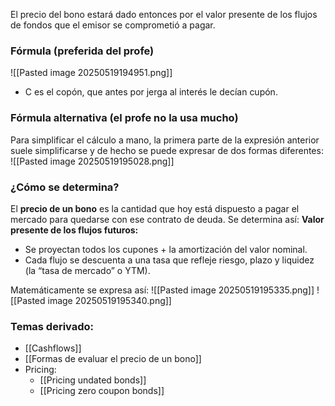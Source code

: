 El precio del bono estará dado entonces por el valor presente de los
flujos de fondos que el emisor se comprometió a pagar.

### Fórmula (preferida del profe)
![[Pasted image 20250519194951.png]]
- C es el copón, que antes por jerga al interés le decían cupón.
### Fórmula alternativa (el profe no la usa mucho)
Para simplificar el cálculo a mano, la primera parte de la expresión anterior suele simplificarse y de hecho se puede expresar de dos formas diferentes:
![[Pasted image 20250519195028.png]]
### ¿Cómo se determina?
El **precio de un bono** es la cantidad que hoy está dispuesto a pagar el mercado para quedarse con ese contrato de deuda. Se determina así:
**Valor presente de los flujos futuros:**
- Se proyectan todos los cupones + la amortización del valor nominal.
- Cada flujo se descuenta a una tasa que refleje riesgo, plazo y liquidez (la “tasa de mercado” o YTM).

Matemáticamente se expresa así:
![[Pasted image 20250519195335.png]]
![[Pasted image 20250519195340.png]]
### Temas derivado:
- [[Cashflows]]
- [[Formas de evaluar el precio de un bono]]
- Pricing:
	- [[Pricing undated bonds]]
	- [[Pricing zero coupon bonds]]